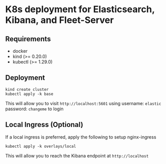 # K8s deployment for Elasticsearch, Kibana, and Fleet-Server

## Requirements

- docker
- kind (>= 0.20.0)
- kubectl (>= 1.29.0)

## Deployment

```
kind create cluster
kubectl apply -k base
```

This will allow you to visit `http://localhost:5601` using username: `elastic` password: `changeme` to login

## Local Ingress (Optional)

If a local ingress is preferred, apply the following to setup nginx-ingress

```
kubectl apply -k overlays/local
```

This will allow you to reach the Kibana endpoint at `http://localhost`
